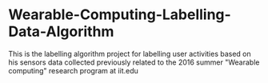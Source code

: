 # Wearable-Computing-Labelling-Data-Algorithm
This is the labelling algorithm project for labelling user activities based on his sensors data collected previously related to the 2016 summer "Wearable computing" research program at iit.edu
